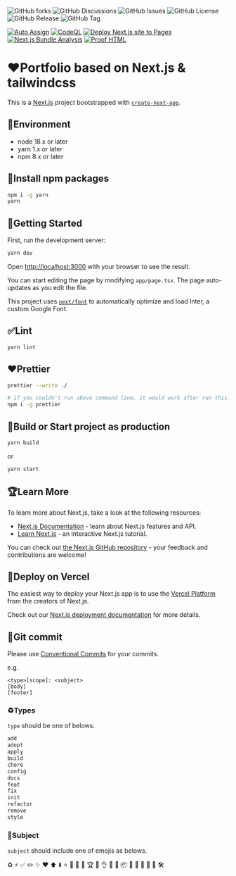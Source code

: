 ![GitHub forks](https://img.shields.io/github/forks/james-gates-0212/portfolio?style=flat)
![GitHub Discussions](https://img.shields.io/github/discussions/james-gates-0212/portfolio)
![GitHub Issues](https://img.shields.io/github/issues/james-gates-0212/portfolio)
![GitHub License](https://img.shields.io/github/license/james-gates-0212/portfolio)
![GitHub Release](https://img.shields.io/github/v/release/james-gates-0212/portfolio)
![GitHub Tag](https://img.shields.io/github/v/tag/james-gates-0212/portfolio)

[![Auto Assign](https://github.com/james-gates-0212/portfolio/actions/workflows/auto-assign.yml/badge.svg)](https://github.com/james-gates-0212/portfolio/actions/workflows/auto-assign.yml)
[![CodeQL](https://github.com/james-gates-0212/portfolio/actions/workflows/github-code-scanning/codeql/badge.svg)](https://github.com/james-gates-0212/portfolio/actions/workflows/github-code-scanning/codeql)
[![Deploy Next.js site to Pages](https://github.com/james-gates-0212/portfolio/actions/workflows/deploy-nextjs-site-to-pages.yml/badge.svg)](https://github.com/james-gates-0212/portfolio/actions/workflows/deploy-nextjs-site-to-pages.yml)
[![Next.js Bundle Analysis](https://github.com/james-gates-0212/portfolio/actions/workflows/nextjs-bundle-analysis.yml/badge.svg)](https://github.com/james-gates-0212/portfolio/actions/workflows/nextjs-bundle-analysis.yml)
[![Proof HTML](https://github.com/james-gates-0212/portfolio/actions/workflows/proof-html.yml/badge.svg)](https://github.com/james-gates-0212/portfolio/actions/workflows/proof-html.yml)

# ❤️Portfolio based on Next.js & tailwindcss

This is a [Next.js](https://nextjs.org/) project bootstrapped with [`create-next-app`](https://github.com/vercel/next.js/tree/canary/packages/create-next-app).

## 📝Environment

- node 18.x or later
- yarn 1.x or later
- npm 8.x or later

## 🚧Install npm packages

```bash
npm i -g yarn
yarn
```

## 🌈Getting Started

First, run the development server:

```bash
yarn dev
```

Open [http://localhost:3000](http://localhost:3000) with your browser to see the result.

You can start editing the page by modifying `app/page.tsx`. The page auto-updates as you edit the file.

This project uses [`next/font`](https://nextjs.org/docs/basic-features/font-optimization) to automatically optimize and load Inter, a custom Google Font.

## ✅Lint

```bash
yarn lint
```

## ❤️Prettier

```bash
prettier --write ./
```

```bash
# if you couldn't run above command line, it would work after run this...
npm i -g prettier
```

## 🚀Build or Start project as production

```bash
yarn build
```

or

```bash
yarn start
```

## 🏆Learn More

To learn more about Next.js, take a look at the following resources:

- [Next.js Documentation](https://nextjs.org/docs) - learn about Next.js features and API.
- [Learn Next.js](https://nextjs.org/learn) - an interactive Next.js tutorial.

You can check out [the Next.js GitHub repository](https://github.com/vercel/next.js/) - your feedback and contributions are welcome!

## 🚀Deploy on Vercel

The easiest way to deploy your Next.js app is to use the [Vercel Platform](https://vercel.com/new?utm_medium=default-template&filter=next.js&utm_source=create-next-app&utm_campaign=create-next-app-readme) from the creators of Next.js.

Check out our [Next.js deployment documentation](https://nextjs.org/docs/deployment) for more details.

## 🐞Git commit

Please use [Conventional Commits](https://www.conventionalcommits.org/en/v1.0.0/) for your commits.

e.g.

```commit
<type>[scope]: <subject>
[body]
[footer]
```

### ♻️Types

`type` should be one of belows.

```bash
add
adopt
apply
build
chore
config
docs
feat
fix
init
refactor
remove
style
```

### 📓Subject

`subject` should include one of emojis as belows.

♻️
⚡️
✅
✏️
✨
❤️
⬆️
⬇️
⭐️
🌈
🎁
🎉
🏆
🐞
👌
📓
📝
📦
🔀
🔖
🚀
🚧
🚨
🛠️

